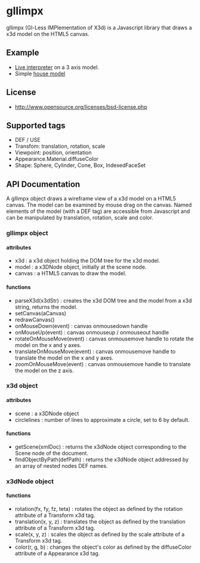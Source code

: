 gllimpx
=======

gllimpx  (Gl-Less IMPlementation of X3d) is a Javascript library that draws a x3d model on the HTML5 canvas.


Example
-------

  * [Live interpreter](http://lyriarte.github.io/gllimpx/) on a 3 axis model.
  * Simple [house model](http://lyriarte.github.io/gllimpx/maison3D.html)

License
-------

  * http://www.opensource.org/licenses/bsd-license.php


Supported tags
--------------

  * DEF / USE
  * Transfom: translation, rotation, scale
  * Viewpoint: position, orientation
  * Appearance.Material.diffuseColor
  * Shape: Sphere, Cylinder, Cone, Box, IndexedFaceSet


API Documentation
-----------------

A gllimpx object draws a wireframe view of a x3d model on a HTML5 canvas. 
The model can be examined by mouse drag on the canvas.
Named elements of the model (with a DEF tag) are accessible from Javascript and can be manipulated by translation, rotation, scale and color.


### gllimpx object

#### attributes

  * x3d : a x3d object holding the DOM tree for the x3d model.
  * model : a x3DNode object, initially at the scene node. 
  * canvas : a HTML5 canvas to draw the model.


#### functions

  * parseX3d(x3dStr) : creates the x3d DOM tree and the model from a x3d string, returns the model.
  * setCanvas(aCanvas)
  * redrawCanvas()
  * onMouseDown(event) : canvas onmousedown handle
  * onMouseUp(event) : canvas onmouseup / onmouseout handle
  * rotateOnMouseMove(event) : canvas onmousemove handle to rotate the model on the x and y axes.
  * translateOnMouseMove(event) : canvas onmousemove handle to translate the model on the x and y axes.
  * zoomOnMouseMove(event) : canvas onmousemove handle to translate the model on the z axis.


### x3d object

#### attributes

  * scene : a x3DNode object
  * circlelines : number of lines to approximate a circle, set to 6 by default.

#### functions

  * getScene(xmlDoc) : returns the x3dNode object corresponding to the Scene node of the document.
  * findObjectByPath(defPath) : returns the x3dNode object addressed by an array of nested nodes DEF names.

### x3dNode object

#### functions

  * rotation(fx, fy, fz, teta) : rotates the object as defined by the rotation attribute of a Transform x3d tag.
  * translation(x, y, z) : translates the object as defined by the translation attribute of a Transform x3d tag.
  * scale(x, y, z) : scales the object as defined by the scale attribute of a Transform x3d tag.
  * color(r, g, b) : changes the object's color as defined by the diffuseColor attribute of a Appearance x3d tag.


